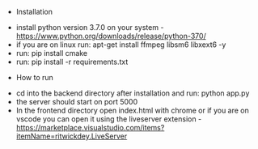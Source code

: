 * Installation
- install python version 3.7.0 on your system - https://www.python.org/downloads/release/python-370/
- if you are on linux run: apt-get install ffmpeg libsm6 libxext6  -y
- run: pip install cmake
- run: pip install -r requirements.txt

* How to run 
- cd into the backend directory after installation and run: python app.py 
- the server should start on port 5000 
- In the frontend directory open index.html with chrome or if you are on vscode you can open it using the liveserver extension - https://marketplace.visualstudio.com/items?itemName=ritwickdey.LiveServer
